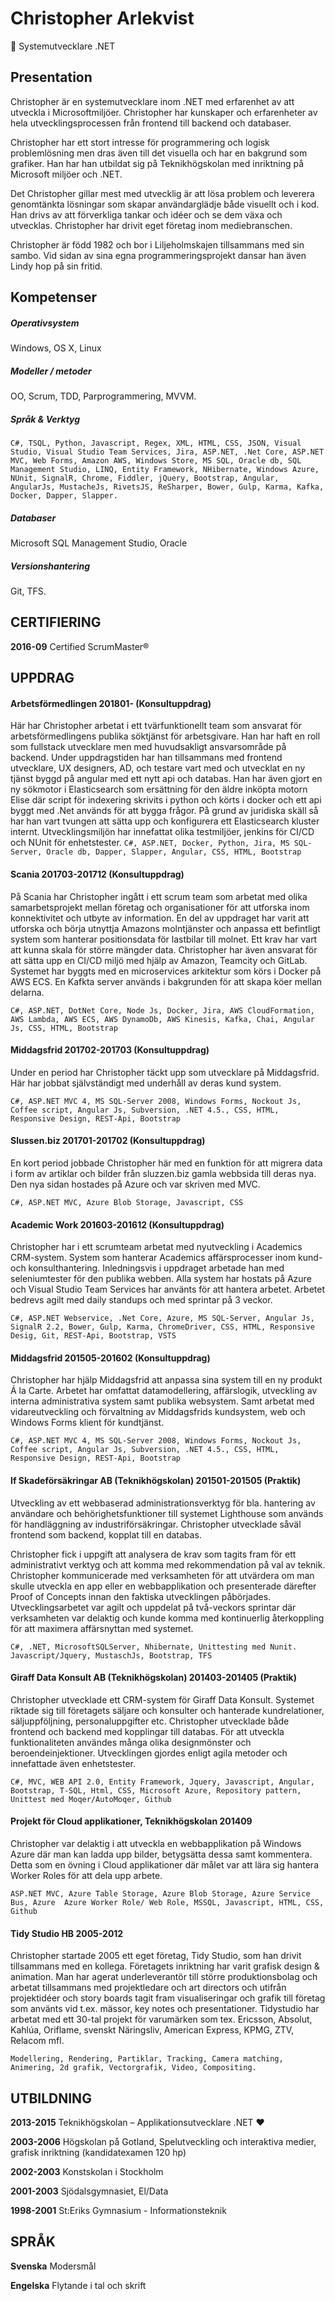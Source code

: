 # Christopher Arlekvist
:floppy_disk: Systemutvecklare .NET

## Presentation
Christopher är en systemutvecklare inom .NET med erfarenhet av att utveckla i Microsoftmiljöer. Christopher har kunskaper och erfarenheter av hela utvecklingsprocessen från frontend till backend och databaser.

Christopher har ett stort intresse för programmering och logisk problemlösning men dras även till det visuella och har en bakgrund som grafiker. Han har han utbildat sig på Teknikhögskolan med inriktning på Microsoft miljöer och .NET.

Det Christopher gillar mest med utvecklig är att lösa problem och leverera genomtänkta lösningar som skapar användarglädje både visuellt och i kod.
Han drivs av att förverkliga tankar och idéer och se dem växa och utvecklas. Christopher har drivit eget företag inom mediebranschen.

Christopher är född 1982 och bor i Liljeholmskajen tillsammans med sin sambo. Vid sidan av sina egna programmeringsprojekt dansar han även Lindy hop på sin fritid.

## Kompetenser

##### Operativsystem
Windows, OS X, Linux
##### Modeller / metoder
OO, Scrum, TDD, Parprogrammering, MVVM.
##### Språk & Verktyg
`C#, TSQL, Python, Javascript, Regex, XML, HTML, CSS, JSON, Visual Studio, Visual Studio Team Services, Jira, ASP.NET, .Net Core, ASP.NET MVC, Web Forms, Amazon AWS, Windows Store, MS SQL, Oracle db, SQL Management Studio, LINQ, Entity Framework, NHibernate, Windows Azure, NUnit, SignalR, Chrome, Fiddler, jQuery, Bootstrap, Angular, AngularJs, MustacheJs, RivetsJS, ReSharper, Bower, Gulp, Karma, Kafka, Docker, Dapper, Slapper.`
##### Databaser
Microsoft SQL Management Studio, Oracle
##### Versionshantering
Git, TFS. 

## CERTIFIERING
**2016-09**		Certified ScrumMaster®

## UPPDRAG
#### Arbetsförmedlingen 201801- (Konsultuppdrag)
Här har Christopher arbetat i ett tvärfunktionellt team som ansvarat för arbetsförmedlingens publika söktjänst för arbetsgivare. Han har haft en roll som fullstack utvecklare men med huvudsakligt ansvarsområde på backend. Under uppdragstiden har han tillsammans med frontend utvecklare, UX designers, AD, och testare vart med och utvecklat en ny tjänst byggd på angular med ett nytt api och databas. Han har även gjort en ny sökmotor i Elasticsearch som ersättning för den äldre inköpta motorn Elise där script för indexering skrivits i python och körts i docker och ett api byggt med .Net används för att bygga frågor.  På grund av juridiska skäll så har han vart tvungen att sätta upp och konfigurera ett Elasticsearch kluster internt. Utvecklingsmiljön har innefattat olika testmiljöer, jenkins för CI/CD och NUnit för enhetstester.
`C#, ASP.NET, Docker, Python, Jira, MS SQL-Server, Oracle db, Dapper, Slapper, Angular, CSS, HTML, Bootstrap`

#### Scania 201703-201712 (Konsultuppdrag)
På Scania har Christopher ingått i ett scrum team som arbetat med olika samarbetsprojekt mellan företag och organisationer för att utforska inom konnektivitet och utbyte av information. En del av uppdraget har varit att utforska och börja utnyttja Amazons molntjänster och anpassa ett befintligt system som hanterar positionsdata för lastbilar till molnet. Ett krav har vart att kunna skala för större mängder data. Christopher har även ansvarat för att sätta upp en CI/CD miljö med hjälp av Amazon, Teamcity och GitLab. Systemet har byggts med en microservices arkitektur som körs i Docker på AWS ECS. En Kafkta server används i bakgrunden för att skapa köer mellan delarna.

`C#, ASP.NET, DotNet Core, Node Js, Docker, Jira, AWS CloudFormation, AWS Lambda, AWS ECS, AWS DynamoDb, AWS Kinesis, Kafka, Chai, Angular Js, CSS, HTML, Bootstrap`

#### Middagsfrid 201702-201703 (Konsultuppdrag)
Under en period har Christopher täckt upp som utvecklare på Middagsfrid. Här har jobbat självständigt med underhåll av deras kund system.

`C#, ASP.NET MVC 4, MS SQL-Server 2008, Windows Forms, Nockout Js, Coffee script, Angular Js, Subversion, .NET 4.5., CSS, HTML, Responsive Design, REST-Api, Bootstrap`

#### Slussen.biz 201701-201702 (Konsultuppdrag)
En kort period jobbade Christopher här med en funktion för att migrera data i form av artiklar och bilder från sluzzen.biz gamla webbsida till deras nya. Den nya sidan hostades på Azure och var skriven med MVC. 

`C#, ASP.NET MVC, Azure Blob Storage, Javascript, CSS`

#### Academic Work 201603-201612 (Konsultuppdrag)
Christopher har i ett scrumteam arbetat med nyutveckling i Academics CRM-system. System som hanterar Academics affärsprocesser inom kund- och konsulthantering. Inledningsvis i uppdraget arbetade han med seleniumtester för den publika webben. Alla system har hostats på Azure och Visual Studio Team Services har använts för att hantera arbetet.
Arbetet bedrevs agilt med daily standups och med sprintar på 3 veckor.

`C#, ASP.NET Webservice, .Net Core, Azure, MS SQL-Server, Angular Js, SignalR 2.2, Bower, Gulp, Karma, ChromeDriver, CSS, HTML, Responsive Desig, Git, REST-Api, Bootstrap, VSTS`

#### Middagsfrid 201505-201602 (Konsultuppdrag)
Christopher har hjälp Middagsfrid att anpassa sina system till en ny produkt Á la Carte. Arbetet har omfattat datamodellering, affärslogik, utveckling av interna administrativa system samt publika websystem.
Samt arbetat med vidareutveckling och förvaltning av Middagsfrids kundsystem, web och Windows Forms klient för kundtjänst.

`C#, ASP.NET MVC 4, MS SQL-Server 2008, Windows Forms, Nockout Js, Coffee script, Angular Js, Subversion, .NET 4.5., CSS, HTML, Responsive Design, REST-Api, Bootstrap`

#### If Skadeförsäkringar AB (Teknikhögskolan) 201501-201505 (Praktik)
Utveckling av ett webbaserad administrationsverktyg för bla. hantering av användare och behörighetsfunktioner till systemet Lighthouse som används för handläggning av industriförsäkringar. Christopher utvecklade såväl frontend som backend, kopplat till en databas.

Christopher fick i uppgift att analysera de krav som tagits fram för ett administrativt verktyg och att komma med rekommendation på val av teknik. Christopher kommunicerade med verksamheten för att utvärdera om man skulle utveckla en app eller en webbapplikation och presenterade därefter Proof of Concepts innan den faktiska utvecklingen påbörjades. Utvecklingsarbetet var agilt och uppdelat på två-veckors sprintar där verksamheten var delaktig och kunde komma med kontinuerlig återkoppling för att maximera affärsnyttan med systemet. 

`C#, .NET, MicrosoftSQLServer, Nhibernate, Unittesting med Nunit. Javascript/Jquery, MustaschJs, Bootstrap, TFS`

#### Giraff Data Konsult AB (Teknikhögskolan) 201403-201405 (Praktik)
Christopher utvecklade ett CRM-system för Giraff Data Konsult. Systemet riktade sig till företagets säljare och konsulter och hanterade kundrelationer, säljuppföljning, personaluppgifter etc. Christopher utvecklade både frontend och backend med kopplingar till databas. För att utveckla funktionaliteten användes många olika designmönster och beroendeinjektioner. Utvecklingen gjordes enligt agila metoder och innefattade även enhetstester. 

`C#, MVC, WEB API 2.0, Entity Framework, Jquery, Javascript, Angular, Bootstrap, T-SQL, Html, CSS, Microsoft Azure, Repository pattern, Unittest med Moqer/AutoMoqer, Github`


#### Projekt för Cloud applikationer, Teknikhögskolan 201409
Christopher var delaktig i att utveckla en webbapplikation på Windows Azure där man kan ladda upp bilder, betygsätta dessa samt kommentera. Detta som en övning i Cloud applikationer där målet var att lära sig hantera Worker Roles för att dela upp arbete.

`ASP.NET MVC, Azure Table Storage, Azure Blob Storage, Azure Service Bus, Azure  Azure Worker Role/ Web Role, MSSQL, Javascript, HTML, CSS, Github`

#### Tidy Studio HB 2005-2012
Christopher startade 2005 ett eget företag, Tidy Studio, som han drivit tillsammans med en kollega. Företagets inriktning har varit grafisk design & animation. Man har agerat underleverantör till större produktionsbolag och arbetat tillsammans med projektledare och art directors och utifrån projektidéer och story boards tagit fram visualiseringar och grafik till företag som använts vid t.ex. mässor, key notes och presentationer. 
Tidystudio har arbetat med ett 30-tal projekt för varumärken som tex. Ericsson, Absolut, Kahlúa, Oriflame, svenskt Näringsliv, American Express, KPMG, ZTV, Relacom mfl. 

`Modellering, Rendering, Partiklar, Tracking, Camera matching, Animering, 2d grafik, Vectorgrafik, Video, Compositing.`

## UTBILDNING
**2013-2015**   Teknikhögskolan – Applikationsutvecklare .NET :heart:

**2003-2006**   Högskolan på Gotland, Spelutveckling och interaktiva medier, grafisk 	inriktning (kandidatexamen 120 hp)

**2002-2003**   Konstskolan i Stockholm

**2001-2003**   Sjödalsgymnasiet, El/Data

**1998-2001**   St:Eriks Gymnasium - Informationsteknik

## SPRÅK
**Svenska** 	Modersmål

**Engelska**	Flytande i tal och skrift
